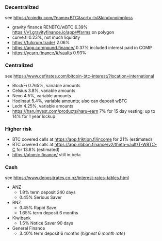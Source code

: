 ### Decentralized
see https://coindix.com/?name=BTC&sort=-tvl&kind=noimploss
* gravity finance RENBTC/wBTC 6.39% https://v1.gravityfinance.io/app/#farms on polygon
* curve.fi 0.23%, not much liquidity
* https://fulcrum.trade/ 2.06%
* https://app.compound.finance/ 0.37% included interest paid in COMP
* https://yearn.finance/#/vaults 0.93%

### Centralized
see https://www.cefirates.com/bitcoin-btc-interest/?location=international
* BlockFi 0.765%, variable amounts
* Celsius 3.8%, variable amounts
* Nexo 4.5%, variable amounts
* Hodlnaut 5.4%, variable amounts; also can deposit wBTC
* Ledn 4.25%, variable amounts
* https://haruinvest.com/products/haru-earn 7% for 15 day vesting; up to 14% for 1 year lockup

### Higher risk
* BTC covered calls at https://app.friktion.fi/income for 21% (estimated)
* BTC covered calls at https://app.ribbon.finance/v2/theta-vault/T-WBTC-C for 13.8% (estimated)
* https://atomic.finance/ still in beta

### Cash
see https://www.depositrates.co.nz/interest-rates-tables.html
* ANZ 
  * 1.8% term deposit 240 days
  * 0.45% Serious Saver
* BNZ
  * 0.45% Rapid Save
  * 1.65% term deposit 6 months
* Kiwibank
  * 1.5% Notice Saver 90 days
* General Finance
  * 3.40% term deposit 6 months (*highest 6 month rate*)

